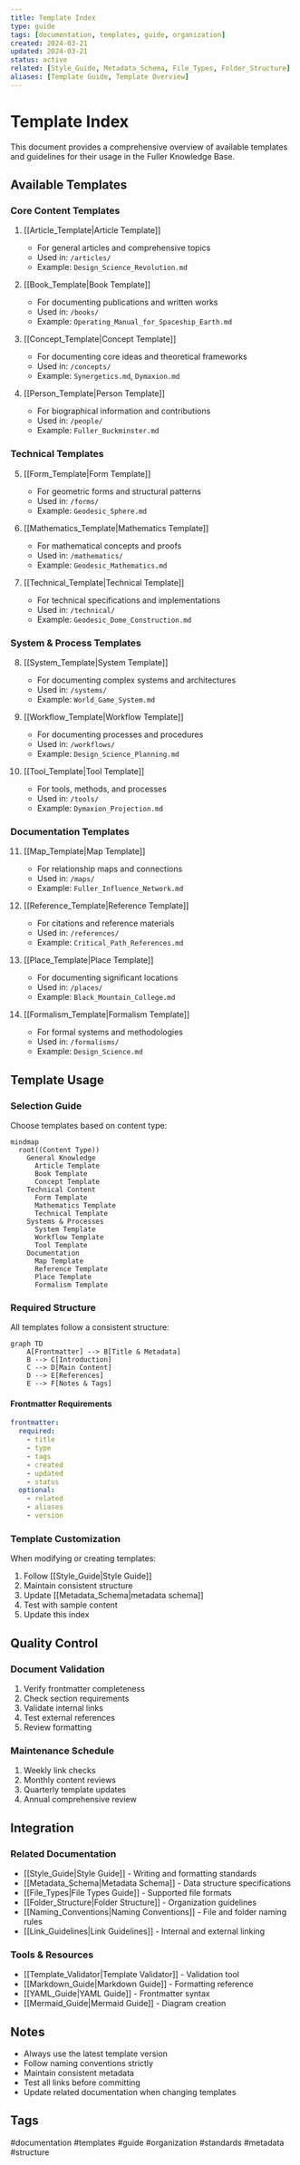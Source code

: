 ```yaml
---
title: Template Index
type: guide
tags: [documentation, templates, guide, organization]
created: 2024-03-21
updated: 2024-03-21
status: active
related: [Style_Guide, Metadata_Schema, File_Types, Folder_Structure]
aliases: [Template Guide, Template Overview]
---
```


# Template Index

This document provides a comprehensive overview of available templates and guidelines for their usage in the Fuller Knowledge Base.

## Available Templates

### Core Content Templates

1. [[Article_Template|Article Template]]
   - For general articles and comprehensive topics
   - Used in: `/articles/`
   - Example: `Design_Science_Revolution.md`

2. [[Book_Template|Book Template]]
   - For documenting publications and written works
   - Used in: `/books/`
   - Example: `Operating_Manual_for_Spaceship_Earth.md`

3. [[Concept_Template|Concept Template]]
   - For documenting core ideas and theoretical frameworks
   - Used in: `/concepts/`
   - Example: `Synergetics.md`, `Dymaxion.md`

4. [[Person_Template|Person Template]]
   - For biographical information and contributions
   - Used in: `/people/`
   - Example: `Fuller_Buckminster.md`

### Technical Templates

5. [[Form_Template|Form Template]]
   - For geometric forms and structural patterns
   - Used in: `/forms/`
   - Example: `Geodesic_Sphere.md`

6. [[Mathematics_Template|Mathematics Template]]
   - For mathematical concepts and proofs
   - Used in: `/mathematics/`
   - Example: `Geodesic_Mathematics.md`

7. [[Technical_Template|Technical Template]]
   - For technical specifications and implementations
   - Used in: `/technical/`
   - Example: `Geodesic_Dome_Construction.md`

### System & Process Templates

8. [[System_Template|System Template]]
   - For documenting complex systems and architectures
   - Used in: `/systems/`
   - Example: `World_Game_System.md`

9. [[Workflow_Template|Workflow Template]]
   - For documenting processes and procedures
   - Used in: `/workflows/`
   - Example: `Design_Science_Planning.md`

10. [[Tool_Template|Tool Template]]
    - For tools, methods, and processes
    - Used in: `/tools/`
    - Example: `Dymaxion_Projection.md`

### Documentation Templates

11. [[Map_Template|Map Template]]
    - For relationship maps and connections
    - Used in: `/maps/`
    - Example: `Fuller_Influence_Network.md`

12. [[Reference_Template|Reference Template]]
    - For citations and reference materials
    - Used in: `/references/`
    - Example: `Critical_Path_References.md`

13. [[Place_Template|Place Template]]
    - For documenting significant locations
    - Used in: `/places/`
    - Example: `Black_Mountain_College.md`

14. [[Formalism_Template|Formalism Template]]
    - For formal systems and methodologies
    - Used in: `/formalisms/`
    - Example: `Design_Science.md`

## Template Usage

### Selection Guide

Choose templates based on content type:

```mermaid
mindmap
  root((Content Type))
    General Knowledge
      Article Template
      Book Template
      Concept Template
    Technical Content
      Form Template
      Mathematics Template
      Technical Template
    Systems & Processes
      System Template
      Workflow Template
      Tool Template
    Documentation
      Map Template
      Reference Template
      Place Template
      Formalism Template
```

### Required Structure

All templates follow a consistent structure:

```mermaid
graph TD
    A[Frontmatter] --> B[Title & Metadata]
    B --> C[Introduction]
    C --> D[Main Content]
    D --> E[References]
    E --> F[Notes & Tags]
```

#### Frontmatter Requirements
```yaml
frontmatter:
  required:
    - title
    - type
    - tags
    - created
    - updated
    - status
  optional:
    - related
    - aliases
    - version
```

### Template Customization

When modifying or creating templates:

1. Follow [[Style_Guide|Style Guide]]
2. Maintain consistent structure
3. Update [[Metadata_Schema|metadata schema]]
4. Test with sample content
5. Update this index

## Quality Control

### Document Validation
1. Verify frontmatter completeness
2. Check section requirements
3. Validate internal links
4. Test external references
5. Review formatting

### Maintenance Schedule
1. Weekly link checks
2. Monthly content reviews
3. Quarterly template updates
4. Annual comprehensive review

## Integration

### Related Documentation
- [[Style_Guide|Style Guide]] - Writing and formatting standards
- [[Metadata_Schema|Metadata Schema]] - Data structure specifications
- [[File_Types|File Types Guide]] - Supported file formats
- [[Folder_Structure|Folder Structure]] - Organization guidelines
- [[Naming_Conventions|Naming Conventions]] - File and folder naming rules
- [[Link_Guidelines|Link Guidelines]] - Internal and external linking

### Tools & Resources
- [[Template_Validator|Template Validator]] - Validation tool
- [[Markdown_Guide|Markdown Guide]] - Formatting reference
- [[YAML_Guide|YAML Guide]] - Frontmatter syntax
- [[Mermaid_Guide|Mermaid Guide]] - Diagram creation

## Notes
- Always use the latest template version
- Follow naming conventions strictly
- Maintain consistent metadata
- Test all links before committing
- Update related documentation when changing templates

## Tags
#documentation #templates #guide #organization #standards #metadata #structure 